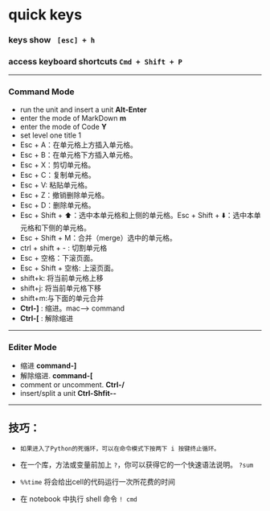 # quick keys

### 	keys show  ` [esc] + h`

### 	access keyboard shortcuts   `Cmd + Shift + P`   



------

### Command Mode

- run the unit and insert a unit                **Alt-Enter**
- enter the mode of MarkDown            **m**
- enter the mode of Code                      **Y**
- set level one title                                    1
- Esc + A：在单元格上方插入单元格。
- Esc + B：在单元格下方插入单元格。
- Esc + X：剪切单元格。
- Esc + C：复制单元格。
- Esc + V: 粘贴单元格。
- Esc + Z：撤销删除单元格。
- Esc + D：删除单元格。
- Esc + Shift + ⬆️：选中本单元格和上侧的单元格。Esc + Shift + ⬇️：选中本单元格和下侧的单元格。
- Esc + Shift + M：合并（merge）选中的单元格。 
- ctrl + shift + - : 切割单元格
- Esc + 空格：下滚页面。
- Esc + Shift + 空格: 上滚页面。
- shift+k: 将当前单元格上移
- shift+j: 将当前单元格下移
- shift+m:与下面的单元合并
- **Ctrl-]** : 缩进。mac--> command
- **Ctrl-[** : 解除缩进



------

### Editer Mode

- 缩进     **command-]**
- 解除缩进.    **command-[**
- comment or uncomment.            **Ctrl-/**
- insert/split a unit      **Ctrl-Shfit--**

---

## 技巧：

- `如果进入了Python的死循环，可以在命令模式下按两下 i 按键终止循环。`
  

- 在一个库，方法或变量前加上 `?`，你可以获得它的一个快速语法说明。 `?sum` 

- `%%time` 将会给出cell的代码运行一次所花费的时间 

- 在 notebook 中执行 shell 命令 `! cmd` 



